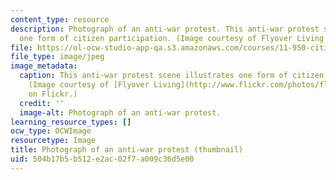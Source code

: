 ```yaml
---
content_type: resource
description: Photograph of an anti-war protest. This anti-war protest scene illustrates
  one form of citizen participation. (Image courtesy of Flyover Living on Flickr.)
file: https://ol-ocw-studio-app-qa.s3.amazonaws.com/courses/11-950-citizen-participation-community-development-and-urban-governance-in-the-developing-world-spring-2007/504b17b5b512e2ac02f7a009c36d5e00_11-950s07-th.jpg
file_type: image/jpeg
image_metadata:
  caption: This anti-war protest scene illustrates one form of citizen participation.
    (Image courtesy of [Flyover Living](http://www.flickr.com/photos/flyoverliving/)
    on Flickr.)
  credit: ''
  image-alt: Photograph of an anti-war protest.
learning_resource_types: []
ocw_type: OCWImage
resourcetype: Image
title: Photograph of an anti-war protest (thumbnail)
uid: 504b17b5-b512-e2ac-02f7-a009c36d5e00
---
```

